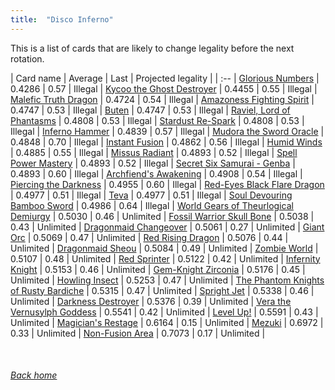 ```yaml
---
title:  "Disco Inferno"
---
```


This is a list of cards that are likely to change legality before the next rotation.

| Card name | Average | Last | Projected legality |
| :-- |
[Glorious Numbers](https://db.ygoprodeck.com/card/?search=Glorious%20Numbers) | 0.4286 | 0.57 | Illegal |
[Kycoo the Ghost Destroyer](https://db.ygoprodeck.com/card/?search=Kycoo%20the%20Ghost%20Destroyer) | 0.4455 | 0.55 | Illegal |
[Malefic Truth Dragon](https://db.ygoprodeck.com/card/?search=Malefic%20Truth%20Dragon) | 0.4724 | 0.54 | Illegal |
[Amazoness Fighting Spirit](https://db.ygoprodeck.com/card/?search=Amazoness%20Fighting%20Spirit) | 0.4747 | 0.53 | Illegal |
[Buten](https://db.ygoprodeck.com/card/?search=Buten) | 0.4747 | 0.53 | Illegal |
[Raviel, Lord of Phantasms](https://db.ygoprodeck.com/card/?search=Raviel,%20Lord%20of%20Phantasms) | 0.4808 | 0.53 | Illegal |
[Stardust Re-Spark](https://db.ygoprodeck.com/card/?search=Stardust%20Re-Spark) | 0.4808 | 0.53 | Illegal |
[Inferno Hammer](https://db.ygoprodeck.com/card/?search=Inferno%20Hammer) | 0.4839 | 0.57 | Illegal |
[Mudora the Sword Oracle](https://db.ygoprodeck.com/card/?search=Mudora%20the%20Sword%20Oracle) | 0.4848 | 0.70 | Illegal |
[Instant Fusion](https://db.ygoprodeck.com/card/?search=Instant%20Fusion) | 0.4862 | 0.56 | Illegal |
[Humid Winds](https://db.ygoprodeck.com/card/?search=Humid%20Winds) | 0.4885 | 0.55 | Illegal |
[Missus Radiant](https://db.ygoprodeck.com/card/?search=Missus%20Radiant) | 0.4893 | 0.52 | Illegal |
[Spell Power Mastery](https://db.ygoprodeck.com/card/?search=Spell%20Power%20Mastery) | 0.4893 | 0.52 | Illegal |
[Secret Six Samurai - Genba](https://db.ygoprodeck.com/card/?search=Secret%20Six%20Samurai%20-%20Genba) | 0.4893 | 0.60 | Illegal |
[Archfiend's Awakening](https://db.ygoprodeck.com/card/?search=Archfiend's%20Awakening) | 0.4908 | 0.54 | Illegal |
[Piercing the Darkness](https://db.ygoprodeck.com/card/?search=Piercing%20the%20Darkness) | 0.4955 | 0.60 | Illegal |
[Red-Eyes Black Flare Dragon](https://db.ygoprodeck.com/card/?search=Red-Eyes%20Black%20Flare%20Dragon) | 0.4977 | 0.51 | Illegal |
[Teva](https://db.ygoprodeck.com/card/?search=Teva) | 0.4977 | 0.51 | Illegal |
[Soul Devouring Bamboo Sword](https://db.ygoprodeck.com/card/?search=Soul%20Devouring%20Bamboo%20Sword) | 0.4986 | 0.64 | Illegal |
[World Gears of Theurlogical Demiurgy](https://db.ygoprodeck.com/card/?search=World%20Gears%20of%20Theurlogical%20Demiurgy) | 0.5030 | 0.46 | Unlimited |
[Fossil Warrior Skull Bone](https://db.ygoprodeck.com/card/?search=Fossil%20Warrior%20Skull%20Bone) | 0.5038 | 0.43 | Unlimited |
[Dragonmaid Changeover](https://db.ygoprodeck.com/card/?search=Dragonmaid%20Changeover) | 0.5061 | 0.27 | Unlimited |
[Giant Orc](https://db.ygoprodeck.com/card/?search=Giant%20Orc) | 0.5069 | 0.47 | Unlimited |
[Red Rising Dragon](https://db.ygoprodeck.com/card/?search=Red%20Rising%20Dragon) | 0.5076 | 0.44 | Unlimited |
[Dragonmaid Sheou](https://db.ygoprodeck.com/card/?search=Dragonmaid%20Sheou) | 0.5084 | 0.49 | Unlimited |
[Zombie World](https://db.ygoprodeck.com/card/?search=Zombie%20World) | 0.5107 | 0.48 | Unlimited |
[Red Sprinter](https://db.ygoprodeck.com/card/?search=Red%20Sprinter) | 0.5122 | 0.42 | Unlimited |
[Infernity Knight](https://db.ygoprodeck.com/card/?search=Infernity%20Knight) | 0.5153 | 0.46 | Unlimited |
[Gem-Knight Zirconia](https://db.ygoprodeck.com/card/?search=Gem-Knight%20Zirconia) | 0.5176 | 0.45 | Unlimited |
[Howling Insect](https://db.ygoprodeck.com/card/?search=Howling%20Insect) | 0.5253 | 0.47 | Unlimited |
[The Phantom Knights of Rusty Bardiche](https://db.ygoprodeck.com/card/?search=The%20Phantom%20Knights%20of%20Rusty%20Bardiche) | 0.5315 | 0.47 | Unlimited |
[Spright Jet](https://db.ygoprodeck.com/card/?search=Spright%20Jet) | 0.5338 | 0.46 | Unlimited |
[Darkness Destroyer](https://db.ygoprodeck.com/card/?search=Darkness%20Destroyer) | 0.5376 | 0.39 | Unlimited |
[Vera the Vernusylph Goddess](https://db.ygoprodeck.com/card/?search=Vera%20the%20Vernusylph%20Goddess) | 0.5541 | 0.42 | Unlimited |
[Level Up!](https://db.ygoprodeck.com/card/?search=Level%20Up!) | 0.5591 | 0.43 | Unlimited |
[Magician's Restage](https://db.ygoprodeck.com/card/?search=Magician's%20Restage) | 0.6164 | 0.15 | Unlimited |
[Mezuki](https://db.ygoprodeck.com/card/?search=Mezuki) | 0.6972 | 0.33 | Unlimited |
[Non-Fusion Area](https://db.ygoprodeck.com/card/?search=Non-Fusion%20Area) | 0.7073 | 0.17 | Unlimited |

<br>

###### [Back home](index)
